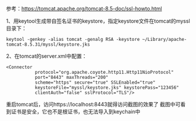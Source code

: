 参考：https://tomcat.apache.org/tomcat-8.5-doc/ssl-howto.html 

1、用keytool生成带自签名证书的keystore，指定keystore文件在tomcat的myssl目录下：
```
keytool -genkey -alias tomcat -genalg RSA -keystore ~/Library/apache-tomcat-8.5.31/myssl/keystore.jks
```

2、在tomcat的server.xml中配置：
```
<Connector
           protocol="org.apache.coyote.http11.Http11NioProtocol"
           port="8443" maxThreads="200"
           scheme="https" secure="true" SSLEnabled="true"
           keystoreFile="myssl/keystore.jks" keystorePass="123456"
           clientAuth="false" sslProtocol="TLS"/>
```

重启tomcat后，访问https://localhost:8443就得访问截图的效果了
截图中可看到证书是安全，它也不是根证书，也无法导入到keychain中